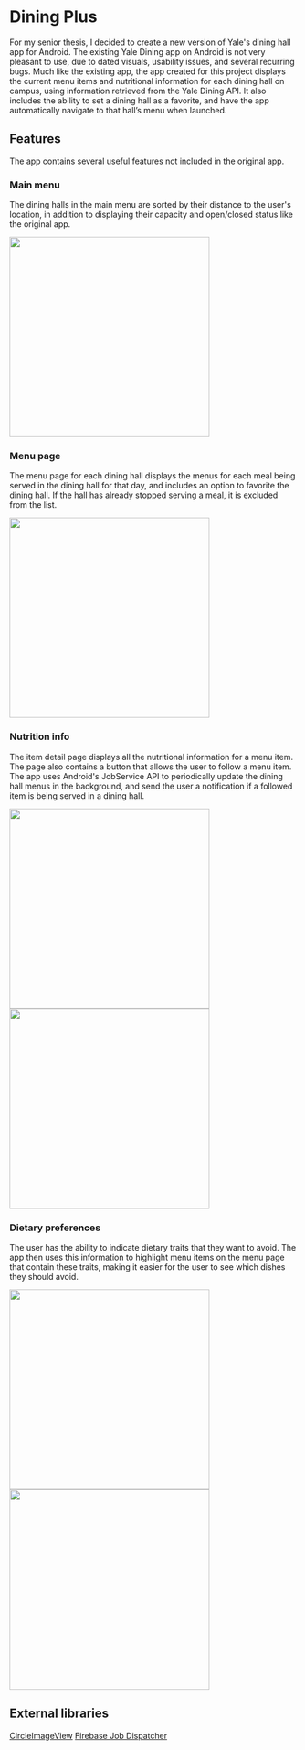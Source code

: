 # Dining Plus
For my senior thesis, I decided to create a new version of Yale's dining hall app for Android. The existing Yale Dining app on Android is not very pleasant to use, due to dated visuals, usability issues, and several recurring bugs. Much like the existing app, the app created for this project displays the current menu items and nutritional information for each dining hall on campus, using information retrieved from the Yale Dining API. It also includes the ability to set a dining hall as a favorite, and have the app automatically navigate to that hall’s menu when launched.

## Features
The app contains several useful features not included in the original app.

### Main menu
The dining halls in the main menu are sorted by their distance to the user's location, in addition to displaying their capacity and open/closed status like the original app.

<img src="https://scontent-lga3-1.xx.fbcdn.net/v/t1.0-9/18193719_10209112153388656_3669380309161002886_n.jpg?oh=44c205e2b591ca90f7369a35912d2558&oe=5A11969A" width="350">

### Menu page
The menu page for each dining hall displays the menus for each meal being served in the dining hall for that day, and includes an option to favorite the dining hall. If the hall has already stopped serving a meal, it is excluded from the list.

<img src="https://raw.githubusercontent.com/amalik12/dining_plus/master/readme/pic2.png" width="350">

### Nutrition info
The item detail page displays all the nutritional information for a menu item. The page also contains a button that allows the user to follow a menu item. The app uses Android's JobService API to periodically update the dining hall menus in the background, and send the user a notification if a followed item is being served in a dining hall.

<img src="https://raw.githubusercontent.com/amalik12/dining_plus/master/readme/pic3.png" width="350"> <img src="https://raw.githubusercontent.com/amalik12/dining_plus/master/readme/pic4.png" width="350">

### Dietary preferences
The user has the ability to indicate dietary traits that they want to avoid. The app then uses this information to highlight menu items on the menu page that contain these traits, making it easier for the user to see which dishes they should avoid.

<img src="https://raw.githubusercontent.com/amalik12/dining_plus/master/readme/pic5.png" width="350"> <img src="https://raw.githubusercontent.com/amalik12/dining_plus/master/readme/pic6.png" width="350">

## External libraries
[CircleImageView](https://github.com/hdodenhof/CircleImageView)
[Firebase Job Dispatcher](https://github.com/firebase/firebase-jobdispatcher-android)
